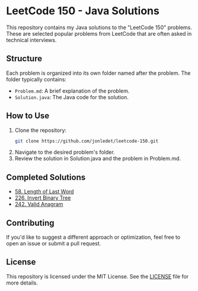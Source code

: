 # LeetCode 150 - Java Solutions

This repository contains my Java solutions to the "LeetCode 150" problems. These are selected popular problems from LeetCode that are often asked in technical interviews.

## Structure

Each problem is organized into its own folder named after the problem. The folder typically contains:

- `Problem.md`: A brief explanation of the problem.
- `Solution.java`: The Java code for the solution.

## How to Use

1. Clone the repository:
   ```bash
   git clone https://github.com/jonledet/leetcode-150.git
   ```
2. Navigate to the desired problem's folder.
3. Review the solution in Solution.java and the problem in Problem.md.

## Completed Solutions

- [58. Length of Last Word](src/com/jonledet/lengthoflastword/Solution.java)
- [226. Invert Binary Tree](src/com/jonledet/invertbinarytree/Solution.java)
- [242. Valid Anagram](src/com/jonledet/validanagram/Solution.java)

## Contributing

If you'd like to suggest a different approach or optimization, feel free to open an issue or submit a pull request.

## License

This repository is licensed under the MIT License. See the [LICENSE](LICENSE.md) file for more details.
